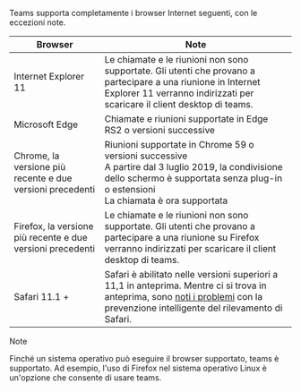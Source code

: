 Teams supporta completamente i browser Internet seguenti, con le eccezioni note.

|Browser  |Note  |
|---------|---------|
|Internet Explorer 11     |   Le chiamate e le riunioni non sono supportate. Gli utenti che provano a partecipare a una riunione in Internet Explorer 11 verranno indirizzati per scaricare il client desktop di teams.      |
|Microsoft Edge    |Chiamate e riunioni supportate in Edge RS2 o versioni successive |
|Chrome, la versione più recente e due versioni precedenti     | Riunioni supportate in Chrome 59 o versioni successive<br> A partire dal 3 luglio 2019, la condivisione dello schermo è supportata senza plug-in o estensioni<br> La chiamata è ora supportata     |
|Firefox, la versione più recente e due versioni precedenti     |   Le chiamate e le riunioni non sono supportate. Gli utenti che provano a partecipare a una riunione su Firefox verranno indirizzati per scaricare il client desktop di teams.       |
|Safari 11.1 +     |   Safari è abilitato nelle versioni superiori a 11,1 in anteprima. Mentre ci si trova in anteprima, sono [noti i problemi](https://support.office.com/article/safari-browser-support-1aac0a7c-35a8-42c1-a7df-f674afe234df) con la prevenzione intelligente del rilevamento di Safari.|

> [!NOTE]
> Finché un sistema operativo può eseguire il browser supportato, teams è supportato. Ad esempio, l'uso di Firefox nel sistema operativo Linux è un'opzione che consente di usare teams.
